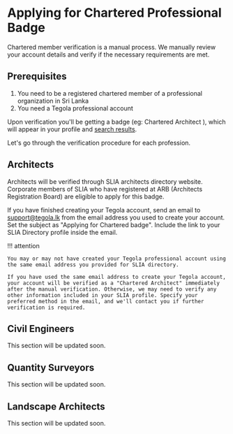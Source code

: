 # Applying for Chartered Professional Badge

Chartered member verification is a manual process. We manually review your account details and verify if the necessary requirements are met.

## Prerequisites

1. You need to be a registered chartered member of a professional organization in Sri Lanka
2. You need a Tegola professional account
 
Upon verification you'll be getting a badge (eg: <span class="chartered-tag">Chartered Architect</span> ), which will appear in your profile and [search results](/search-results/chartered-architect-badge/).
 
Let's go through the verification procedure for each profession.

## Architects

Architects will be verified through SLIA architects directory website. Corporate members of SLIA who have registered at ARB (Architects Registration Board) are eligible to apply for this badge.

If you have finished creating your Tegola account, send an email to [support@tegola.lk](mailto:support@tegola.lk?subject=Applying%20for%20Chartered%20badge) from the email address you used to create your account. Set the subject as "Applying for Chartered badge". Include the link to your SLIA Directory profile inside the email.

!!! attention

    You may or may not have created your Tegola professional account using the same email address you provided for SLIA directory.
    
    If you have used the same email address to create your Tegola account, your account will be verified as a "Chartered Architect" immediately after the manual verification. Otherwise, we may need to verify any other information included in your SLIA profile. Specify your preferred method in the email, and we'll contact you if further verification is required.


## Civil Engineers

This section will be updated soon.

## Quantity Surveyors

This section will be updated soon.

## Landscape Architects

This section will be updated soon.